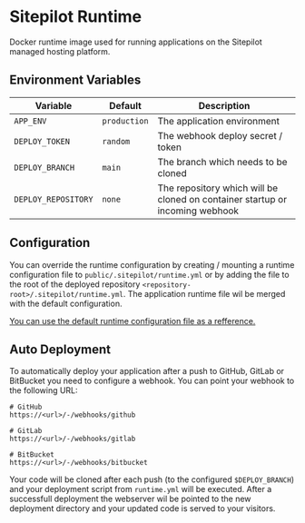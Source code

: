 # Sitepilot Runtime

Docker runtime image used for running applications on the Sitepilot managed hosting platform.

## Environment Variables

|Variable|Default|Description|
|--------|-------------|-----------|
|`APP_ENV`|`production`|The application environment|
|`DEPLOY_TOKEN`|`random`|The webhook deploy secret / token|
|`DEPLOY_BRANCH`|`main`|The branch which needs to be cloned|
|`DEPLOY_REPOSITORY`|`none`|The repository which will be cloned on container startup or incoming webhook|

## Configuration 

You can override the runtime configuration by creating / mounting a runtime configuration file to `public/.sitepilot/runtime.yml` or by adding the file to the root of the deployed repository `<repository-root>/.sitepilot/runtime.yml`. The application runtime file wil be merged with the default configuration. 

[You can use the default runtime configuration file as a refference.](filesystem/opt/sitepilot/runtime.yml)

## Auto Deployment

To automatically deploy your application after a push to GitHub, GitLab or BitBucket you need to configure a webhook. You can point your webhook to the following URL:

```
# GitHub
https://<url>/-/webhooks/github

# GitLab
https://<url>/-/webhooks/gitlab

# BitBucket
https://<url>/-/webhooks/bitbucket
```

Your code will be cloned after each push (to the configured `$DEPLOY_BRANCH`) and your deployment script from `runtime.yml` will be executed. After a successfull deployment the webserver wil be pointed to the new deployment directory and your updated code is served to your visitors.
